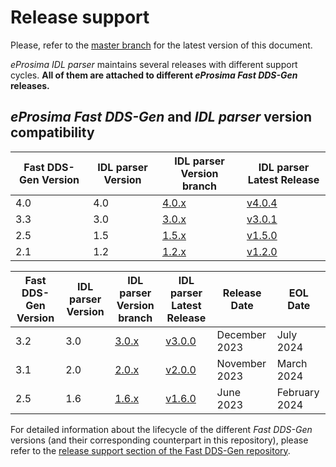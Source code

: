 # Release support

Please, refer to the [master branch](https://github.com/eProsima/IDL-Parser/blob/master/RELEASE_SUPPORT.md) for the latest version of this document.

*eProsima IDL parser* maintains several releases with different support cycles.
**All of them are attached to different *eProsima Fast DDS-Gen* releases.**

## *eProsima Fast DDS-Gen* and *IDL parser* version compatibility

|Fast DDS-Gen Version|IDL parser Version|IDL parser Version branch|IDL parser Latest Release|
|--------------------|------------------|-------------------------|-------------------------|
|4.0|4.0|[4.0.x](https://github.com/eProsima/IDL-Parser/tree/4.0.x)|[v4.0.4](https://github.com/eProsima/IDL-Parser/releases/tag/v4.0.4)|
|3.3|3.0|[3.0.x](https://github.com/eProsima/IDL-Parser/tree/3.0.x)|[v3.0.1](https://github.com/eProsima/IDL-Parser/releases/tag/v3.0.1)|
|2.5|1.5|[1.5.x](https://github.com/eProsima/IDL-Parser/tree/1.5.x)|[v1.5.0](https://github.com/eProsima/IDL-Parser/releases/tag/v1.5.0)|
|2.1|1.2|[1.2.x](https://github.com/eProsima/IDL-Parser/tree/1.2.x)|[v1.2.0](https://github.com/eProsima/IDL-Parser/releases/tag/v1.2.0)|

|Fast DDS-Gen Version|IDL parser Version|IDL parser Version branch|IDL parser Latest Release|Release Date|EOL Date|
|--------------------|------------------|-------------------------|-------------------------|------------|--------|
|3.2|3.0|[3.0.x](https://github.com/eProsima/IDL-Parser/tree/3.0.x)|[v3.0.0](https://github.com/eProsima/IDL-Parser/releases/tag/v3.0.0)|December 2023|July 2024|
|3.1|2.0|[2.0.x](https://github.com/eProsima/IDL-Parser/tree/2.0.x)|[v2.0.0](https://github.com/eProsima/IDL-Parser/releases/tag/v2.0.0)|November 2023|March 2024|
|2.5|1.6|[1.6.x](https://github.com/eProsima/IDL-Parser/tree/1.6.x)|[v1.6.0](https://github.com/eProsima/IDL-Parser/releases/tag/v1.6.0)|June 2023|February 2024|

For detailed information about the lifecycle of the different *Fast DDS-Gen* versions (and their corresponding counterpart in this repository), please refer to the [release support section of the Fast DDS-Gen repository](https://github.com/eProsima/Fast-DDS-Gen/blob/master/RELEASE_SUPPORT.md).
